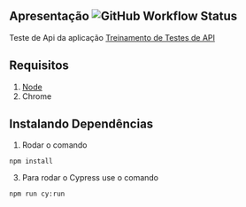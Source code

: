 ## __Apresentação__ ![GitHub Workflow Status](https://img.shields.io/github/workflow/status/Misaelreis/test-api-booking/main)
Teste de Api da aplicação [Treinamento de Testes de API](https://treinamento-api.herokuapp.com/)

## __Requisitos__
1. [Node](https://nodejs.org/pt-br/)
2. Chrome

## __Instalando Dependências__
1. Rodar o comando 
```
npm install
```
3. Para rodar o Cypress use o comando
```
npm run cy:run
````
